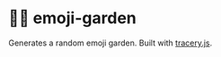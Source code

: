 # 🌱🐰 emoji-garden

Generates a random emoji garden. Built with [tracery.js](https://github.com/galaxykate/tracery).
